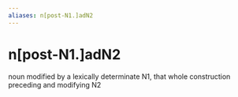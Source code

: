 ```yaml
---
aliases: n[post-N1.]adN2
---
```

# n[post-N1.]adN2

noun modified by a lexically determinate N1, that whole construction preceding and modifying N2
